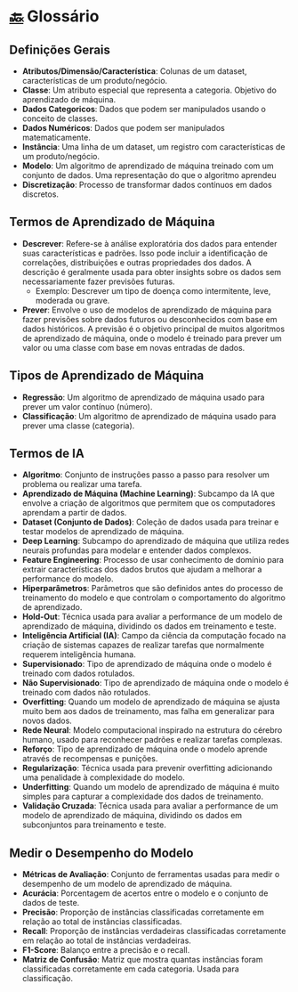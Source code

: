 # [🔙](../README.md) Glossário

## Definições Gerais
- **Atributos/Dimensão/Característica**: Colunas de um dataset, características de um produto/negócio.
- **Classe**: Um atributo especial que representa a categoria. Objetivo do aprendizado de máquina.
- **Dados Categoricos**: Dados que podem ser manipulados usando o conceito de classes.
- **Dados Numéricos**: Dados que podem ser manipulados matematicamente.
- **Instância**: Uma linha de um dataset, um registro com características de um produto/negócio.
- **Modelo**: Um algoritmo de aprendizado de máquina treinado com um conjunto de dados. Uma representação do que o algoritmo aprendeu
- **Discretização**: Processo de transformar dados contínuos em dados discretos.

## Termos de Aprendizado de Máquina
- **Descrever**: Refere-se à análise exploratória dos dados para entender suas características e padrões. Isso pode incluir a identificação de correlações, distribuições e outras propriedades dos dados. A descrição é geralmente usada para obter insights sobre os dados sem necessariamente fazer previsões futuras.
    - Exemplo: Descrever um tipo de doença como intermitente, leve, moderada ou grave.
- **Prever**: Envolve o uso de modelos de aprendizado de máquina para fazer previsões sobre dados futuros ou desconhecidos com base em dados históricos. A previsão é o objetivo principal de muitos algoritmos de aprendizado de máquina, onde o modelo é treinado para prever um valor ou uma classe com base em novas entradas de dados.

## Tipos de Aprendizado de Máquina
- **Regressão**: Um algoritmo de aprendizado de máquina usado para prever um valor contínuo (número).
- **Classificação**: Um algoritmo de aprendizado de máquina usado para prever uma classe (categoria).

## Termos de IA
- **Algoritmo**: Conjunto de instruções passo a passo para resolver um problema ou realizar uma tarefa.
- **Aprendizado de Máquina (Machine Learning)**: Subcampo da IA que envolve a criação de algoritmos que permitem que os computadores aprendam a partir de dados.
- **Dataset (Conjunto de Dados)**: Coleção de dados usada para treinar e testar modelos de aprendizado de máquina.
- **Deep Learning**: Subcampo do aprendizado de máquina que utiliza redes neurais profundas para modelar e entender dados complexos.
- **Feature Engineering**: Processo de usar conhecimento de domínio para extrair características dos dados brutos que ajudam a melhorar a performance do modelo.
- **Hiperparâmetros**: Parâmetros que são definidos antes do processo de treinamento do modelo e que controlam o comportamento do algoritmo de aprendizado.
- **Hold-Out**: Técnica usada para avaliar a performance de um modelo de aprendizado de máquina, dividindo os dados em treinamento e teste.
- **Inteligência Artificial (IA)**: Campo da ciência da computação focado na criação de sistemas capazes de realizar tarefas que normalmente requerem inteligência humana.
- **Supervisionado**: Tipo de aprendizado de máquina onde o modelo é treinado com dados rotulados.
- **Não Supervisionado**: Tipo de aprendizado de máquina onde o modelo é treinado com dados não rotulados.
- **Overfitting**: Quando um modelo de aprendizado de máquina se ajusta muito bem aos dados de treinamento, mas falha em generalizar para novos dados.
- **Rede Neural**: Modelo computacional inspirado na estrutura do cérebro humano, usado para reconhecer padrões e realizar tarefas complexas.
- **Reforço**: Tipo de aprendizado de máquina onde o modelo aprende através de recompensas e punições.
- **Regularização**: Técnica usada para prevenir overfitting adicionando uma penalidade à complexidade do modelo.
- **Underfitting**: Quando um modelo de aprendizado de máquina é muito simples para capturar a complexidade dos dados de treinamento.
- **Validação Cruzada**: Técnica usada para avaliar a performance de um modelo de aprendizado de máquina, dividindo os dados em subconjuntos para treinamento e teste.


## Medir o Desempenho do Modelo

- **Métricas de Avaliação**: Conjunto de ferramentas usadas para medir o desempenho de um modelo de aprendizado de máquina.
- **Acurácia**: Porcentagem de acertos entre o modelo e o conjunto de dados de teste.
- **Precisão**: Proporção de instâncias classificadas corretamente em relação ao total de instâncias classificadas.
- **Recall**: Proporção de instâncias verdadeiras classificadas corretamente em relação ao total de instâncias verdadeiras.
- **F1-Score**: Balanço entre a precisão e o recall.
- **Matriz de Confusão**: Matriz que mostra quantas instâncias foram classificadas corretamente em cada categoria. Usada para classificação.

